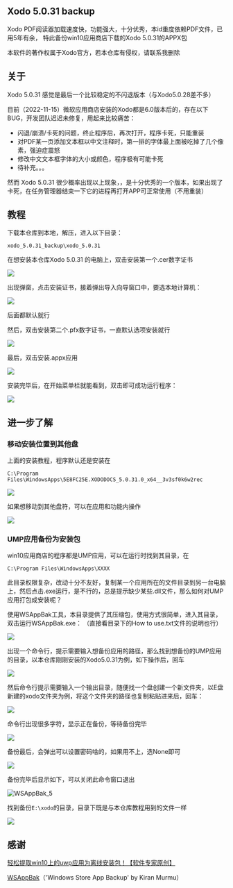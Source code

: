 ## Xodo 5.0.31 backup

Xodo PDF阅读器加载速度快，功能强大，十分优秀，本id重度依赖PDF文件，已用5年有余， 特此备份win10应用商店下载的Xodo 5.0.31的APPX包

本软件的著作权属于Xodo官方，若本仓库有侵权，请联系我删除

## 关于

Xodo 5.0.31 感觉是最后一个比较稳定的不闪退版本（与Xodo5.0.28差不多）

目前（2022-11-15）微软应用商店安装的Xodo都是6.0版本后的，存在以下BUG，开发团队迟迟未修复，用起来比较痛苦：

- 闪退/崩溃/卡死的问题，终止程序后，再次打开，程序卡死，只能重装
- 对PDF某一页添加文本框以中文注释时，第一排的字体最上面被吃掉了几个像素，强迫症震怒
- 修改中文文本框字体的大小或颜色，程序极有可能卡死
- 待补充。。。

然而 Xodo 5.0.31 很少概率出现以上现象，，是十分优秀的一个版本，如果出现了卡死，在任务管理器结束一下它的进程再打开APP可正常使用（不用重装）

## 教程

下载本仓库到本地，解压，进入以下目录：

```
xodo_5.0.31_backup\xodo_5.0.31
```

在想安装本仓库Xodo 5.0.31 的电脑上，双击安装第一个.cer数字证书

![](Images/cer证书.png)

出现弹窗，点击安装证书，接着弹出导入向导窗口中，要选本地计算机：

![](Images/cer证书2.png)

后面都默认就行

然后，双击安装第二个.pfx数字证书，一直默认选项安装就行

![](Images/pfx证书.png)

最后，双击安装.appx应用

![](Images/appx安装.png)

安装完毕后，在开始菜单栏就能看到，双击即可成功运行程序：

![](Images/从appx安装后，运行测试.png)

## 进一步了解

### 移动安装位置到其他盘

上面的安装教程，程序默认还是安装在

```
C:\Program Files\WindowsApps\5E8FC25E.XODODOCS_5.0.31.0_x64__3v3sf0k6w2rec
```

![](Images/默认安装路径.png)

如果想移动到其他盘符，可以在应用和功能内操作

![](Images/移动到其他盘.png)

### UMP应用备份为安装包

win10应用商店的程序都是UMP应用，可以在运行时找到其目录，在

```
C:\Program Files\WindowsApps\XXXX
```

此目录权限复杂，改动十分不友好，复制某一个应用所在的文件目录到另一台电脑上，然后点击.exe运行，是不行的，总是提示缺少某些.dll文件，那么如何对UMP应用打包成安装呢？

使用WSAppBak工具，本目录提供了其压缩包，使用方式很简单，进入其目录，双击运行WSAppBak.exe：
（直接看目录下的How to use.txt文件的说明也行）

![](Images/WSAppBak_1.png)

出现一个命令行，提示需要输入想备份应用的路径，那么找到想备份的UMP应用的目录，以本仓库刚刚安装的Xodo5.0.31为例，如下操作后，回车

![](Images/WSAppBak_UMP目录.png)

然后命令行提示需要输入一个输出目录，随便找一个盘创建一个新文件夹，以E盘新建的xodo文件夹为例，将这个文件夹的路径也复制粘贴进来后，回车：

![](Images/WSAppBak_2.png)

命令行出现很多字符，显示正在备份，等待备份完毕

![](Images/WSAppBak_3.png)

备份最后，会弹出可以设置密码啥的，如果用不上，选None即可

![](Images/WSAppBak_4.png)

备份完毕后显示如下，可以关闭此命令窗口退出

![WSAppBak_5](Images/WSAppBak_5.png)

找到备份`E:\xodo`的目录，目录下既是与本仓库教程用到的文件一样

![](Images/WSAppBak_6.png)

## 感谢

[轻松提取win10上的uwp应用为离线安装包！【软件专家原创】](https://www.bilibili.com/video/BV1UB4y1N7pz/?vd_source=e6ad3ca74f59d33bf575de5aa7ceb52e)

[WSAppBak](https://github.com/Wapitiii/WSAppBak)（'Windows Store App Backup' by Kiran Murmu）


